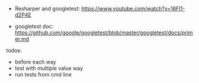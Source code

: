 - Resharper and googletest: https://www.youtube.com/watch?v=16FI1-d2P4E

- googletest doc: https://github.com/google/googletest/blob/master/googletest/docs/primer.md

todos:
- before each way
- test with multiple value way
- run tests from cmd line